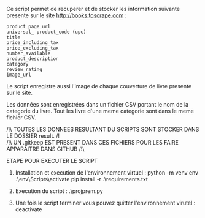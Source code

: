 Ce script permet de recuperer et de stocker les information suivante presente sur le site http://books.toscrape.com :

    product_page_url
    universal_ product_code (upc)
    title
    price_including_tax
    price_excluding_tax
    number_available
    product_description
    category
    review_rating
    image_url

Le script enregistre aussi l'image de chaque couverture de livre presente sur le site.

Les données sont enregistrées dans un fichier CSV portant le nom de la categorie du livre. Tout les livre d'une meme categorie sont dans le meme fichier CSV.


/!\ TOUTES LES DONNEES RESULTANT DU SCRIPTS SONT STOCKER DANS LE DOSSIER result. /!\
/!\ UN .gitkeep EST PRESENT DANS CES FICHIERS POUR LES FAIRE APPARAITRE DANS GITHUB /!\


ETAPE POUR EXECUTER LE SCRIPT
1. Installation et execution de l'environnement virtuel :
python -m venv env
.\env\Scripts\activate
pip install -r .\requirements.txt

2. Execution du script :
.\projprem.py

3. Une fois le script terminer vous pouvez quitter l'environnement virutel :
deactivate
